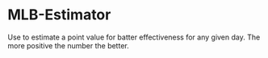 # MLB-Estimator
Use to estimate a point value for batter effectiveness for any given day. The more positive the number the better.
